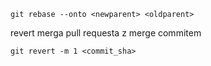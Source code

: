 ```
git rebase --onto <newparent> <oldparent>
```

revert merga pull requesta z merge commitem
```
git revert -m 1 <commit_sha>
```
